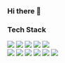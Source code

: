 ### Hi there 👋


### Tech Stack
<div style='flex'>
  <img src='https://img.shields.io/badge/JavaScript-323330?style=for-the-badge&logo=javascript&logoColor=F7DF1E' />
  <img src='https://img.shields.io/badge/TypeScript-007ACC?style=for-the-badge&logo=typescript&logoColor=white' />
  <img src='https://img.shields.io/badge/React-20232A?style=for-the-badge&logo=react&logoColor=61DAFB' />
  <img src='https://img.shields.io/badge/next%20js-000000?style=for-the-badge&logo=nextdotjs&logoColor=white' />
  <img src='https://img.shields.io/badge/ThreeJs-black?style=for-the-badge&logo=three.js&logoColor=white' />
</div>

<div>
  <img src='https://img.shields.io/badge/Figma-F24E1E?style=for-the-badge&logo=figma&logoColor=white' />
  <img src='https://img.shields.io/badge/MySQL-005C84?style=for-the-badge&logo=mysql&logoColor=white' />
  <img src='https://img.shields.io/badge/Vercel-000000?style=for-the-badge&logo=vercel&logoColor=white' />
  <img src='https://img.shields.io/badge/Amazon_AWS-FF9900?style=for-the-badge&logo=amazonwebservices&logoColor=white' />
  <img src='https://img.shields.io/badge/GitHub-100000?style=for-the-badge&logo=github&logoColor=white' />
  <img src='https://img.shields.io/badge/Slack-4A154B?style=for-the-badge&logo=slack&logoColor=white' />
</div>


<!--
**lsy20140/lsy20140** is a ✨ _special_ ✨ repository because its `README.md` (this file) appears on your GitHub profile.

Here are some ideas to get you started:

- 🔭 I’m currently working on ...
- 🌱 I’m currently learning ...
- 👯 I’m looking to collaborate on ...
- 🤔 I’m looking for help with ...
- 💬 Ask me about ...
- 📫 How to reach me: ...
- 😄 Pronouns: ...
- ⚡ Fun fact: ...
-->
